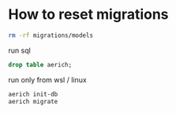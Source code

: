 # How to reset migrations

```bash
rm -rf migrations/models
```

run sql

```sql
drop table aerich;
```

run only from wsl / linux

```bash
aerich init-db
aerich migrate
```

